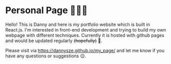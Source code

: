 # Personal Page 💁🏻‍♂️

Hello! This is Danny and here is my portfolio website which is built in React.js. I'm interested in front-end development and trying to build my own webpage with different techniques. Currently it is hosted with github pages and would be updated regularly ~~(hopefully)~~ 🤣.

Please visit via https://dannysze.github.io/my_page/ and let me know if you have any questions or suggestions 😉.